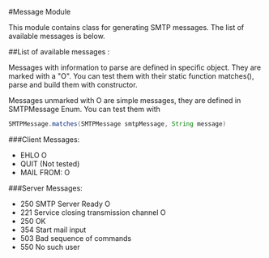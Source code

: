 #Message Module

This module contains class for generating SMTP messages.
The list of available messages is below.

##List of available messages :

Messages with information to parse are defined in specific object. They are marked with a "O".
You can test them with their static function matches(), parse and build them with constructor.

Messages unmarked with O are simple messages, they are defined in SMTPMessage Enum.
You can test them with 

```java
SMTPMessage.matches(SMTPMessage smtpMessage, String message)
```

###Client Messages:
* EHLO <client> O
* QUIT (Not tested)
* MAIL FROM:<adresse> O

###Server Messages:
* 250 <domain> SMTP Server Ready  O
* 221 <domain> Service closing transmission channel  O
* 250 OK 
* 354 Start mail input 
* 503 Bad sequence of commands 
* 550 No such user 

